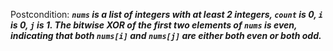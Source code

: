 Postcondition: ***`nums` is a list of integers with at least 2 integers, `count` is 0, `i` is 0, `j` is 1. The bitwise XOR of the first two elements of `nums` is even, indicating that both `nums[i]` and `nums[j]` are either both even or both odd.***
